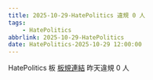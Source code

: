 ```yaml
---
title: 2025-10-29-HatePolitics 違規 0 人
tags:
    - HatePolitics
abbrlink: 2025-10-29-HatePolitics
date: HatePolitics-2025-10-29 12:00:00
---
```

HatePolitics 板 [板規連結](https://www.ptt.cc/bbs/HatePolitics/M.1617115262.A.D60.html)
昨天違規 0 人
